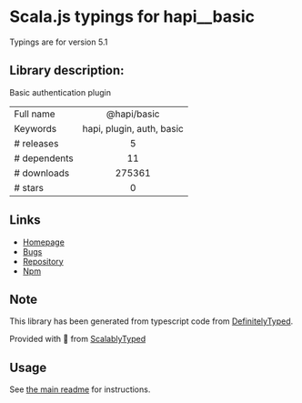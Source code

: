 
# Scala.js typings for hapi__basic

Typings are for version 5.1

## Library description:
Basic authentication plugin

|                    |                 |
| ------------------ | :-------------: |
| Full name          | @hapi/basic |
| Keywords           | hapi, plugin, auth, basic |
| # releases         | 5 |
| # dependents       | 11 |
| # downloads        | 275361 |
| # stars            | 0 |

## Links
- [Homepage](https://github.com/hapijs/basic#readme)
- [Bugs](https://github.com/hapijs/basic/issues)
- [Repository](https://github.com/hapijs/basic)
- [Npm](https://www.npmjs.com/package/%40hapi%2Fbasic)
    


## Note
This library has been generated from typescript code from [DefinitelyTyped](https://definitelytyped.org).

Provided with :purple_heart: from [ScalablyTyped](https://github.com/oyvindberg/ScalablyTyped)

## Usage
See [the main readme](../../readme.md) for instructions.


